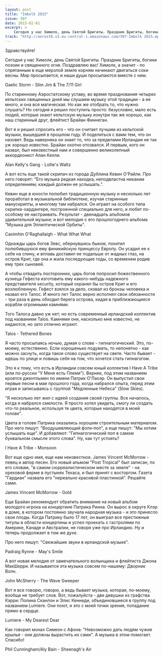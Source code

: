 ```yaml
---
layout: post
title: "Imbolk 2015"
issue: 507
date: 2015-02-01
excerpt: >
    Сегодня у нас Химолк, день Святой Бригиты. Праздник Бригиты, богини поэзии и священного огня. Поздравляю вас! Химолк, а значит - по спрятанным в еще мерзлой земле корням начинают двигаться соки весны. Мир просыпается, и наши души просыпаются вместе с ним.
track: "http://aerost8.s3.eu-central-1.amazonaws.com/507-Imbolk 2015.mp3"
---
```


Здравствуйте!

Сегодня у нас Химолк, день Святой Бригиты. Праздник Бригиты, богини поэзии и священного огня. Поздравляю вас! Химолк, а значит - по спрятанным в еще мерзлой земле корням начинают двигаться соки весны. Мир просыпается, и наши души просыпаются вместе с ним.

Gaelic Storm - Slim Jim & The 7/11 Girl

По старинному Аэростатскому уставу, во время празднования четырех кельтских священных дней мы слушаем музыку этой традиции - а ее много, и она вся магическая. Но как же отобрать то, что нужно слушать? Но сегодня я решил поступить просто: безусловно, мало есть людей, которые знают кельтскую музыку изнутри так же хорошо, как наш старинный друг, флейтист Брайан Финнеган.

Вот я и решил спросить его - что он считает лучшим из кельтской музыки, вышедшей в прошлом году. И поделиться с вами тем, что он назовет. Ведь наверняка он знает то, что за пределами Ирландии не так уж хорошо известно. Брайан охотно отозвался. И первым, кого он назвал, был неизвестный нам и совершенно великолепный аккордеонист Алан Келли.

Alan Kelly's Gang - Lollie's Waltz

А вот есть еще такой скрипач из города Дублина Кевин О'Райли. Про него говорят: "Его музыка редкая находка, неподвластна никаким определениям; каждый должен ее услышать.".

Кевин еще в юности полюбил традиционную музыку и несколько лет проработал в музыкальной библиотеке, изучая старинные манускрипты, и многому там набрался. Он играет на особого типа скрипке-хардангере, построенной специально для него, и любит по-особому ее настраивать. Результат - двенадцать альбомов удивительной музыки; и вот мелодия с его прошлогоднего альбома "Музыка для Эллиптической Орбиты".

Caoimhin O'Raghallaigh - What What What

Однажды царь богов Зевс, обернувшись быком, похитил полюбившуюся ему финикийскую принцессу Европу. Он усадил ее к себе на спину, и вплавь доставил ее подальше от жадных глаз, на остров Крит, где она и жила последующие годы, со временем родив ему трех сыновей.

А чтобы отвадить посторонних, царь богов попросил божественного кузнеца Гефеста изготовить ему какого-нибудь надежного представителя security, который охранял бы остров Крит и его возлюбленную. Гефест взялся за дело, сковал из бронзы человека и назвал его Талос. И много лет Талос верно исполнял свои обязанности - три раза в день обходил берега острова, кидая в приближающиеся корабли огромными камнями.

Того Талоса давно уж нет; но есть современный ирландский коллектив под названием Talos. Камнями они, насколько мне известно, не кидаются, но зато отлично играют.

Talos - Tethered Bones

Я часто просыпаясь ночью, думая о слове - гипнагогический. Это, по-моему, естественно. Если хорошенько подумать, то непонятно - как можно заснуть, когда такое слово существует на свете. Часто бывает - идешь по улице и ловишь себя на том, что хочется стать гипнагогом.

Это я к тому, что есть в Ирландии совсем юный коллектив I Have A Tribe (или по-русски "У Меня есть Племя"). Вернее, под этим названием кроется джентльмен по имени Патрик О'Лаоэр. Он выпустил свои первые песни в мае прошлого года, когда набрался опыта, перед этим играя и записываясь с группой "Медленные Небеса" (Slow Skies).

"Я несколько лет жил с идеей создания своей группы. Все началось, когда я набрался смелости. Я просто хотел увидеть, смогу ли создать что-то реальное, используя те цвета, которые находятся в моей голове".

Цвета в голове Патрика оказались хорошим строительным материалом. Про него пишут: "Воодушевляющий фолк-поп", а еще пишут: "Мы хотим услышать еще". И добавляют: "Гипнагогический поп в самом буквальном смысле этого слова". Ну, как тут устоять?

I Have A Tribe - Monsoon

Вот еще одно имя, еще нам неизвестное. James Vincent McMorrow - певец и автор песен. Его новый альмом "Post Tropical" был записан, по его словам, "в самом сюрреалистическом месте за земле" - на ореховой ферме в пустынях Техаса, и был принят с восторгом. Газета "Гардиан" назвала его "нереально красивой пластинкой". Решайте сами.

James Vincent McMorrow - Gold

Еще Брайан рекомендует обратить внимание на новый альбом молодого игрока на концертине Патрика Ринна. Он вырос в округе Клэр в доме, в котором постоянно звучала народная музыка - и это принесло свои плоды. Когда Патрику было 17 лет, он выиграл все престижные титулы в области концертины и успел проехать с гастролями по Америке, Канаде и Австралии, не говоря уже про Ирландию. Ну и теперь продолжает в том же духе.

Про него пишут: "Свежайшие звуки в ирландской музыке".

Padraig Rynne - May's Smile

А вот новая мелодия от замечательного волынщика и флейтиста Джона МакШерри. И называется эта музыка совсем по-нашему: Дворник Волн.

John McSherry - The Wave Sweeper

Вот я все говорю, говорю, а ведь бывает музыка, которая, по-моему, вообще не требует слов. Вот, пожалуйста - две девушки из графства Кэрри: Полина Сканлон и Элис Кеннеди, объединовшиеся в группу под названием Lumiere. Они поют, и это с моей точки зрения, попадание прямо в сердце.

Lumiere - My Dearest Dear

Как говорил монах Симеон с Афона: "Невозможно дать людям чужие крылья - они должны вырастить их сами". А музыка в этом помогает. Спасибо!

Phil Cunningham/Aly Bain - Sheenagh's Air
